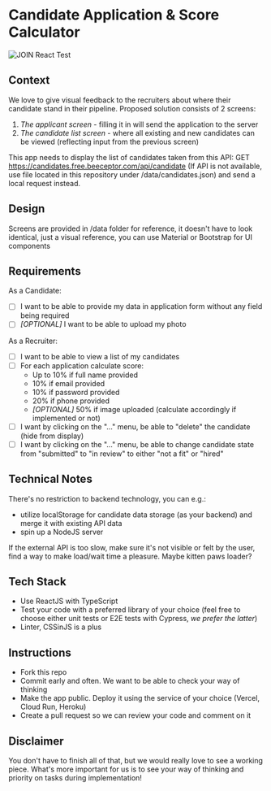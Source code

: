 # Candidate Application & Score Calculator
![JOIN React Test](https://i.imgur.com/msT4Blg.png)

## Context

We love to give visual feedback to the recruiters about where their candidate stand in their pipeline.
Proposed solution consists of 2 screens:
1. *The applicant screen* - filling it in will send the application to the server
1. *The candidate list screen* - where all existing and new candidates can be viewed (reflecting input from the previous screen)

This app needs to display the list of candidates taken from this API: GET https://candidates.free.beeceptor.com/api/candidate
(If API is not available, use file located in this repository under /data/candidates.json) and send a local request instead.

## Design
Screens are provided in /data folder for reference, it doesn't have to look identical, just a visual reference, you can use Material or Bootstrap for UI components

## Requirements
As a Candidate:
- [ ] I want to be able to provide my data in application form without any field being required
- [ ] *[OPTIONAL]* I want to be able to upload my photo

As a Recruiter:
- [ ] I want to be able to view a list of my candidates
- [ ] For each application calculate score:
  - Up to 10% if full name provided
  - 10% if email provided
  - 10% if password provided
  - 20% if phone provided
  - *[OPTIONAL]* 50% if image uploaded (calculate accordingly if implemented or not)
- [ ] I want by clicking on the "..." menu, be able to "delete" the candidate (hide from display)
- [ ] I want by clicking on the "..." menu, be able to change candidate state from "submitted" to "in review" to either "not a fit" or "hired"
  
## Technical Notes
There's no restriction to backend technology, you can e.g.:
- utilize localStorage for candidate data storage (as your backend) and merge it with existing API data
- spin up a NodeJS server

If the external API is too slow, make sure it's not visible or felt by the user, find a way to make load/wait time a pleasure. Maybe kitten paws loader?

## Tech Stack
- Use ReactJS with TypeScript
- Test your code with a preferred library of your choice (feel free to choose either unit tests or E2E tests with Cypress, *we prefer the latter*)
- Linter, CSSinJS is a plus

## Instructions

- Fork this repo
- Commit early and often. We want to be able to check your way of thinking
- Make the app public. Deploy it using the service of your choice (Vercel, Cloud Run, Heroku)
- Create a pull request so we can review your code and comment on it

## Disclaimer
You don't have to finish all of that, but we would really love to see a working piece.
What's more important for us is to see your way of thinking and priority on tasks during implementation!
